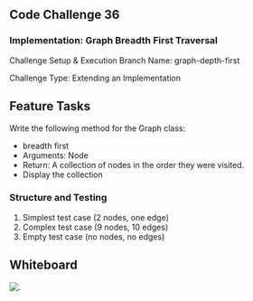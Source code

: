 ## Code Challenge 36

### Implementation: Graph Breadth First Traversal

Challenge Setup & Execution
Branch Name: graph-depth-first

Challenge Type: Extending an Implementation

## Feature Tasks

Write the following method for the Graph class:

* breadth first
* Arguments: Node
* Return: A collection of nodes in the order they were visited.
* Display the collection

### Structure and Testing

1. Simplest test case (2 nodes, one edge)
2. Complex test case (9 nodes, 10 edges)
3. Empty test case (no nodes, no edges)

## Whiteboard 

![.](https://i.imgur.com/GOP0Bs5.png)